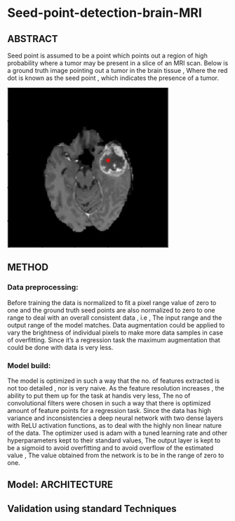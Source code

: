 # Seed-point-detection-brain-MRI

## ABSTRACT

Seed point is assumed to be a point which points out a region of high probability where a tumor
may be present in a slice of an MRI scan. Below is a ground truth image pointing out a tumor in
the brain tissue , Where the red dot is known as the seed point , which indicates the presence of
a tumor.

![groud truth](https://github.com/harikishorep122/Seed-point-detection-brain-MRI/blob/master/Ground%20truth%20-%20Seed%20point%20detection%20in%20medical%20imaging%20(brain%20tumor).jpg)
## METHOD 
### Data preprocessing:
Before training the data is normalized to fit a pixel range value of zero to one and the ground
truth seed points are also normalized to zero to one range to deal with an overall consistent
data , i.e , The input range and the output range of the model matches. Data augmentation
could be applied to vary the brightness of individual pixels to make more data samples in case
of overfitting. Since it’s a regression task the maximum augmentation that could be done with
data is very less.
### Model build:
The model is optimized in such a way that the no. of features extracted is not too detailed , nor
is very naive. As the feature resolution increases , the ability to put them up for the task at handis very less, The no of convolutional filters were chosen in such a way that there is optimized
amount of feature points for a regression task.
Since the data has high variance and inconsistencies a deep neural network with two dense
layers with ReLU activation functions, as to deal with the highly non linear nature of the data.
The optimizer used is adam with a tuned learning rate and other hyperparameters kept to their
standard values,
The output layer is kept to be a sigmoid to avoid overfitting and to avoid overflow of the
estimated value , The value obtained from the network is to be in the range of zero to one.

## Model: ARCHITECTURE
 
## Validation using standard Techniques
